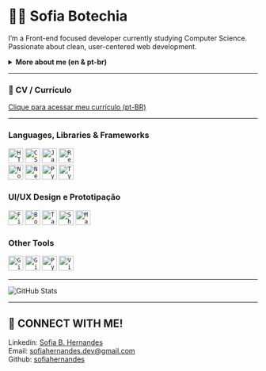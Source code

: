# 👩‍💻 Sofia Botechia  

I’m a Front-end focused developer currently studying Computer Science.  
Passionate about clean, user-centered web development.
<details> <summary><strong>More about me (en & pt-br)</strong></summary>

👩‍💻 Full-Stack Developer with a focus on Front-end  
🎓 Constant learner, passionate about technology and creativity  
💼 Freelancing part-time since 2022  
🔧 Main stack: JavaScript (React.js, React Native, Next.js), and Python  
🛠️ Tools: Tailwind CSS, Bootstrap, Figma, Canva, API integration, Microsoft Office  
🤝 Strong soft skills: communication, teamwork, and project management  
💡 Combines personal projects, courses, and real-world experience  

[pt-br]  
👩‍💻 Desenvolvedora Full-Stack com ênfase em Front-end  
🎓 Apaixonada por tecnologia, criatividade e aprendizado contínuo  
💼 Freelancer part-time desde 2022  
🔧 Stack principal: JavaScript (React.js, React Native, Next.js) e Python  
🛠️ Ferramentas: Tailwind CSS, Bootstrap, Figma, Canva, integração de APIs e Pacote Office  
🤝 Soft skills fortes: comunicação, trabalho em equipe e gestão de projetos  
💡 Une projetos autorais, cursos e experiência prática no dia a dia  
</details>

---

### 💼 CV / Currículo
[Clique para acessar meu currículo (pt-BR)](https://drive.google.com/file/d/1uf5nn_Df_m1FVEzdwQvSZPRfVwTFIm8U/view?usp=sharing) <br>

---

### Languages, Libraries & Frameworks
<div align="left">
	<code><img width="30" src="https://raw.githubusercontent.com/marwin1991/profile-technology-icons/refs/heads/main/icons/html.png" alt="HTML" title="HTML"/></code>
	<code><img width="30" src="https://raw.githubusercontent.com/marwin1991/profile-technology-icons/refs/heads/main/icons/css.png" alt="CSS" title="CSS"/></code>
	<code><img width="30" src="https://raw.githubusercontent.com/marwin1991/profile-technology-icons/refs/heads/main/icons/javascript.png" alt="JavaScript" title="JavaScript"/></code>
	<code><img width="30" src="https://raw.githubusercontent.com/marwin1991/profile-technology-icons/refs/heads/main/icons/react.png" alt="React" title="React"/></code>
  <br>
	<code><img width="30" src="https://raw.githubusercontent.com/marwin1991/profile-technology-icons/refs/heads/main/icons/node_js.png" alt="Node.js" title="Node.js"/></code>
	<code><img width="30" src="https://raw.githubusercontent.com/marwin1991/profile-technology-icons/refs/heads/main/icons/next_js.png" alt="Next.js" title="Next.js"/></code>
	<code><img width="30" src="https://raw.githubusercontent.com/marwin1991/profile-technology-icons/refs/heads/main/icons/python.png" alt="Python" title="Python"/></code>
  <code><img width="30" src="https://raw.githubusercontent.com/marwin1991/profile-technology-icons/refs/heads/main/icons/typescript.png" alt="TypeScript" title="TypeScript"/></code>
</div>

### UI/UX Design e Prototipação
<div align="left">
	<code><img width="30" src="https://raw.githubusercontent.com/marwin1991/profile-technology-icons/refs/heads/main/icons/figma.png" alt="Figma" title="Figma"/></code>
	<code><img width="30" src="https://raw.githubusercontent.com/marwin1991/profile-technology-icons/refs/heads/main/icons/bootstrap.png" alt="Bootstrap" title="Bootstrap"/></code>
	<code><img width="30" src="https://raw.githubusercontent.com/marwin1991/profile-technology-icons/refs/heads/main/icons/tailwind_css.png" alt="Tailwind CSS" title="Tailwind CSS"/></code>
	<code><img width="30" src="https://raw.githubusercontent.com/marwin1991/profile-technology-icons/refs/heads/main/icons/shadcn_ui.png" alt="ShadCn UI" title="ShadCn UI"/></code>
	<code><img width="30" src="https://raw.githubusercontent.com/marwin1991/profile-technology-icons/refs/heads/main/icons/material_ui.png" alt="MaterialUI" title="MaterialUI"/></code>
</div>

### Other Tools
<div align="left">
	<code><img width="30" src="https://raw.githubusercontent.com/marwin1991/profile-technology-icons/refs/heads/main/icons/git.png" alt="Git" title="Git"/></code>
  <code><img width="30" src="https://raw.githubusercontent.com/marwin1991/profile-technology-icons/refs/heads/main/icons/github.png" alt="GitHub" title="GitHub"/></code>
	<code><img width="30" src="https://raw.githubusercontent.com/marwin1991/profile-technology-icons/refs/heads/main/icons/pycharm.png" alt="PyCharm" title="PyCharm"/></code>
	<code><img width="30" src="https://raw.githubusercontent.com/marwin1991/profile-technology-icons/refs/heads/main/icons/visual_studio_code.png" alt="Visual Studio Code" title="Visual Studio Code"/></code>
</div>

---

![GitHub Stats](https://github-readme-stats.vercel.app/api?username=sofiahernandes&theme=github_dark&show_icons=true)

---

## 📩 CONNECT WITH ME!
Linkedin: [Sofia B. Hernandes](https://www.linkedin.com/in/sofiahernandes)    
Email: [sofiahernandes.dev@gmail.com](mailto:sofiahernandes.dev@gmail.com)  
Github: [sofiahernandes](https://github.com/sofiahernandes)  

